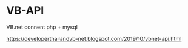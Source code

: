 # VB-API
VB.net connent php + mysql

https://developerthailandvb-net.blogspot.com/2019/10/vbnet-api.html
